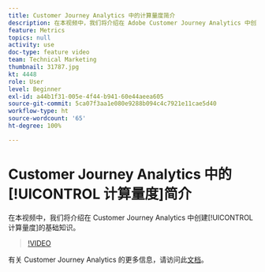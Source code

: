 ```yaml
---
title: Customer Journey Analytics 中的计算量度简介
description: 在本视频中，我们将介绍在 Adobe Customer Journey Analytics 中创建计算量度的基础知识。
feature: Metrics
topics: null
activity: use
doc-type: feature video
team: Technical Marketing
thumbnail: 31787.jpg
kt: 4448
role: User
level: Beginner
exl-id: a44b1f31-005e-4f44-b941-60e44aeea605
source-git-commit: 5ca07f3aa1e080e9288b094c4c7921e11cae5d40
workflow-type: ht
source-wordcount: '65'
ht-degree: 100%

---
```


# Customer Journey Analytics 中的[!UICONTROL 计算量度]简介

在本视频中，我们将介绍在 Customer Journey Analytics 中创建[!UICONTROL 计算量度]的基础知识。

>[!VIDEO](https://video.tv.adobe.com/v/31787/?quality=12)

有关 Customer Journey Analytics 的更多信息，请访问此[文档](https://experienceleague.adobe.com/docs/analytics-platform/using/cja-landing.html)。
